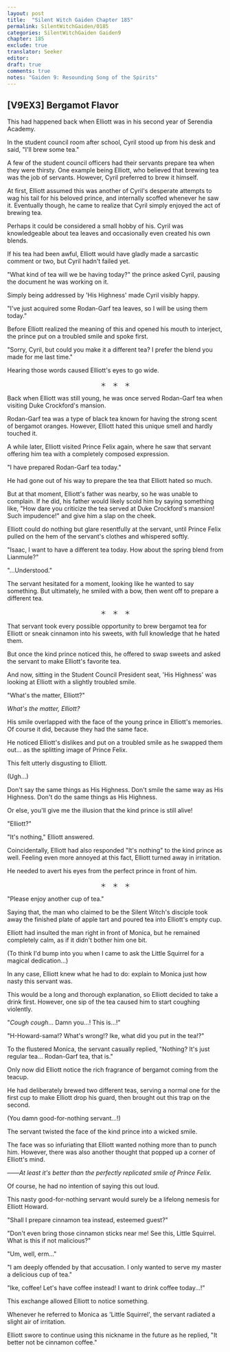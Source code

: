 ```yaml
---
layout: post
title:  "Silent Witch Gaiden Chapter 185"
permalink: SilentWitchGaiden/0185
categories: SilentWitchGaiden Gaiden9
chapter: 185
exclude: true
translator: Seeker
editor: 
draft: true
comments: true
notes: "Gaiden 9: Resounding Song of the Spirits"
---
```

<h2>[V9EX3] Bergamot Flavor</h2>

This had happened back when Elliott was in his second year of Serendia Academy.

In the student council room after school, Cyril stood up from his desk and said, "I'll brew some tea."

A few of the student council officers had their servants prepare tea when they were thirsty. One example being Elliott, who believed that brewing tea was the job of servants. However, Cyril preferred to brew it himself.

At first, Elliott assumed this was another of Cyril's desperate attempts to wag his tail for his beloved prince, and internally scoffed whenever he saw it. Eventually though, he came to realize that Cyril simply enjoyed the act of brewing tea.

Perhaps it could be considered a small hobby of his. Cyril was knowledgeable about tea leaves and occasionally even created his own blends.

If his tea had been awful, Elliott would have gladly made a sarcastic comment or two, but Cyril hadn't failed yet.

"What kind of tea will we be having today?" the prince asked Cyril, pausing the document he was working on it.

Simply being addressed by 'His Highness' made Cyril visibly happy.

"I've just acquired some Rodan-Garf tea leaves, so I will be using them today."

Before Elliott realized the meaning of this and opened his mouth to interject, the prince put on a troubled smile and spoke first.

"Sorry, Cyril, but could you make it a different tea? I prefer the blend you made for me last time."

Hearing those words caused Elliott's eyes to go wide.

<p style="text-align: center;">＊　＊　＊</p>

Back when Elliott was still young, he was once served Rodan-Garf tea when visiting Duke Crockford's mansion.

Rodan-Garf tea was a type of black tea known for having the strong scent of bergamot oranges. However, Elliott hated this unique smell and hardly touched it.

A while later, Elliott visited Prince Felix again, where he saw that servant offering him tea with a completely composed expression.

"I have prepared Rodan-Garf tea today."

He had gone out of his way to prepare the tea that Elliott hated so much.

But at that moment, Elliott's father was nearby, so he was unable to complain. If he did, his father would likely scold him by saying something like, "How dare you criticize the tea served at Duke Crockford's mansion! Such impudence!" and give him a slap on the cheek.

Elliott could do nothing but glare resentfully at the servant, until Prince Felix pulled on the hem of the servant's clothes and whispered softly.

"Isaac, I want to have a different tea today. How about the spring blend from Lianmule?"

"...Understood."

The servant hesitated for a moment, looking like he wanted to say something. But ultimately, he smiled with a bow, then went off to prepare a different tea.

<p style="text-align: center;">＊　＊　＊</p>

That servant took every possible opportunity to brew bergamot tea for Elliott or sneak cinnamon into his sweets, with full knowledge that he hated them.

But once the kind prince noticed this, he offered to swap sweets and asked the servant to make Elliott's favorite tea.

And now, sitting in the Student Council President seat, 'His Highness' was looking at Elliott with a slightly troubled smile.

"What's the matter, Elliott?"

*What's the matter, Elliott?*

His smile overlapped with the face of the young prince in Elliott's memories. Of course it did, because they had the same face.

He noticed Elliott's dislikes and put on a troubled smile as he swapped them out... as the splitting image of Prince Felix.

This felt utterly disgusting to Elliott.

(Ugh...)

Don't say the same things as His Highness. Don't smile the same way as His Highness. Don't do the same things as His Highness.

Or else, you'll give me the illusion that the kind prince is still alive!

"Elliott?"

"It's nothing," Elliott answered.

Coincidentally, Elliott had also responded "It's nothing" to the kind prince as well. Feeling even more annoyed at this fact, Elliott turned away in irritation.

He needed to avert his eyes from the perfect prince in front of him.

<p style="text-align: center;">＊　＊　＊</p>

"Please enjoy another cup of tea."

Saying that, the man who claimed to be the Silent Witch's disciple took away the finished plate of apple tart and poured tea into Elliott's empty cup.

Elliott had insulted the man right in front of Monica, but he remained completely calm, as if it didn't bother him one bit.

(To think I'd bump into you when I came to ask the Little Squirrel for a magical dedication...)

In any case, Elliott knew what he had to do: explain to Monica just how nasty this servant was.

This would be a long and thorough explanation, so Elliott decided to take a drink first. However, one sip of the tea caused him to start coughing violently.

"*Cough cough*... Damn you...! This is...!"

"H-Howard-sama!? What's wrong!? Ike, what did you put in the tea!?"

To the flustered Monica, the servant casually replied, "Nothing? It's just regular tea... Rodan-Garf tea, that is."

Only now did Elliott notice the rich fragrance of bergamot coming from the teacup.

He had deliberately brewed two different teas, serving a normal one for the first cup to make Elliott drop his guard, then brought out this trap on the second.

(You damn good-for-nothing servant...!)

The servant twisted the face of the kind prince into a wicked smile.

The face was so infuriating that Elliott wanted nothing more than to punch him. However, there was also another thought that popped up a corner of Elliott's mind.

——*At least it's better than the perfectly replicated smile of Prince Felix.*

Of course, he had no intention of saying this out loud.

This nasty good-for-nothing servant would surely be a lifelong nemesis for Elliott Howard.

"Shall I prepare cinnamon tea instead, esteemed guest?"

"Don't even bring those cinnamon sticks near me! See this, Little Squirrel. What is this if not malicious?"

"Um, well, erm..."

"I am deeply offended by that accusation. I only wanted to serve my master a delicious cup of tea."

"Ike, coffee! Let's have coffee instead! I want to drink coffee today...!"

This exchange allowed Elliott to notice something.

Whenever he referred to Monica as 'Little Squirrel', the servant radiated a slight air of irritation.

Elliott swore to continue using this nickname in the future as he replied, "It better not be cinnamon coffee."



